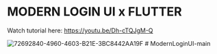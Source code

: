 # MODERN LOGIN UI x FLUTTER

Watch tutorial here: https://youtu.be/Dh-cTQJgM-Q

![72692840-4960-4603-B21E-3BC8442AA19F](https://user-images.githubusercontent.com/29016489/206952739-29d2403c-c26b-472f-9f4d-fdc0e1458326.JPG)
#   M o d e r n L o g i n U I - m a i n  
 